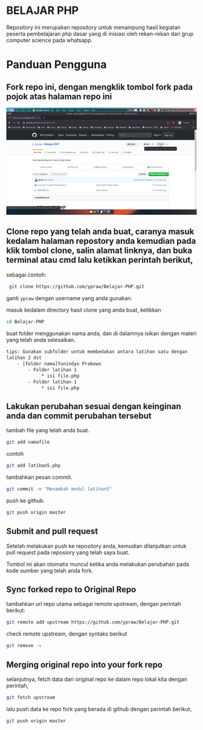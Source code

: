 # BELAJAR PHP

Repository ini merupakan repository untuk menampung hasil kegiatan peserta pembelajaran php dasar yang di inisiasi oleh rekan-rekan dari grup computer science pada whatsapp.

# Panduan Pengguna

## Fork repo ini, dengan mengklik tombol fork pada pojok atas halaman repo ini

![ss](/Yunindyo%20Prabowo/asset/Screenshot_20200509_220428.png)

## Clone repo yang telah anda buat, caranya masuk kedalam halaman repostory anda kemudian pada klik tombol clone, salin alamat linknya, dan buka terminal atau cmd lalu ketikkan perintah berikut,

sebagai contoh:

```bash
 git clone https://github.com/ypraw/Belajar-PHP.git
```

ganti `ypraw` dengan username yang anda gunakan.

masuk kedalam directory hasil clone yang anda buat, ketikkan

```bash
cd Belajar-PHP
```

buat folder menggunakan nama anda, dan di dalamnya isikan dengan materi yang telah anda selesaikan.

```text
tips: Gunakan subfolder untuk membedakan antara latihan satu dengan latihan 2 dst
    - [folder nama]Yunindyo Prabowo
        - Folder latihan 1
             * isi file.php
        - Folder latihan 1
             * isi file.php
```

## Lakukan perubahan sesuai dengan keinginan anda dan commit perubahan tersebut

tambah file yang telah anda buat.

```bash
git add namafile
```

contoh

```bash
git add latihan5.php
```

tambahkan pesan commit.

```bash
git commit -m "Menambah modul latihan5"
```

push ke github.

```bash
git push origin master
```

## Submit and pull request

Setelah melakukan push ke repository anda, kemudian dilanjutkan untuk pull request pada reposiory yang telah saya buat.

Tombol ini akan otomatis muncul ketika anda melakukan perubahan pada kode sumber yang telah anda fork.

## Sync forked repo to Original Repo

tambahkan url repo utama sebagai remote upstream, dengan perintah berikut:

```bash
git remote add upstream https://github.com/ypraw/Belajar-PHP.git
```

check remote upstream, dengan syntaks berikut

```bash
git remove -v
```

## Merging original repo into your fork repo

selanjutnya, fetch data dari original repo ke dalam repo lokal kita dengan perintah,

```bash
git fetch upstream
```

lalu push data ke repo fork yang berada di github dengan perintah berikut,

```bash
git push origin master
```
